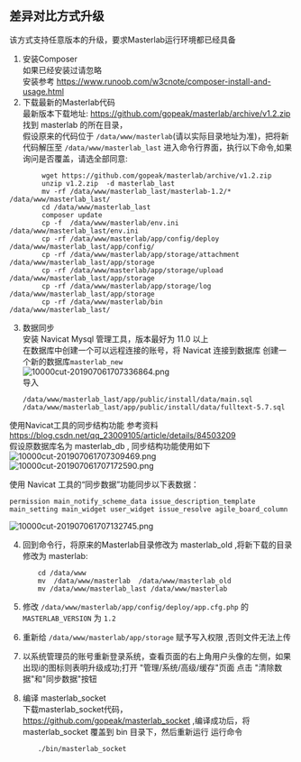 ## 差异对比方式升级  
  该方式支持任意版本的升级，要求Masterlab运行环境都已经具备

 1. 安装Composer  
    如果已经安装过请忽略  
    安装参考 https://www.runoob.com/w3cnote/composer-install-and-usage.html  
2. 下载最新的Masterlab代码  
     最新版本下载地址:  https://github.com/gopeak/masterlab/archive/v1.2.zip  
     找到 masterlab 的所在目录，  
	 假设原来的代码位于 `/data/www/masterlab`(请以实际目录地址为准)，把将新代码解压至 `/data/www/masterlab_last` 
     进入命令行界面，执行以下命令,如果询问是否覆盖，请选全部同意:  
```
        wget https://github.com/gopeak/masterlab/archive/v1.2.zip
        unzip v1.2.zip  -d masterlab_last
        mv -rf /data/www/masterlab_last/masterlab-1.2/* /data/www/masterlab_last/
		cd /data/www/masterlab_last
		composer update
        cp -f  /data/www/masterlab/env.ini       /data/www/masterlab_last/env.ini
        cp -rf /data/www/masterlab/app/config/deploy /data/www/masterlab_last/app/config/
        cp -rf /data/www/masterlab/app/storage/attachment  /data/www/masterlab_last/app/storage
        cp -rf /data/www/masterlab/app/storage/upload     /data/www/masterlab_last/app/storage
        cp -rf /data/www/masterlab/app/storage/log        /data/www/masterlab_last/app/storage
        cp -rf /data/www/masterlab/bin                    /data/www/masterlab_last/
```  
 3. 数据同步  
     安装 Navicat Mysql 管理工具，版本最好为 11.0 以上  
     在数据库中创建一个可以远程连接的账号，将 Navicat 连接到数据库 
     创建一个新的数据库`masterlab_new`  
![10000cut-201907061707336864.png](http://pm.masterlab.vip/attachment/image/20190706/10000cut-201907061707336864.png "截图-10000cut-201907061707336864.png")  
     导入
      ```text
      /data/www/masterlab_last/app/public/install/data/main.sql 
      /data/www/masterlab_last/app/public/install/data/fulltext-5.7.sql 
      ```
  
使用Navicat工具的同步结构功能
参考资料   https://blog.csdn.net/qq_23009105/article/details/84503209  
假设原数据库名为 masterlab_db , 同步结构功能使用如下  
![10000cut-201907061707309469.png](http://pm.masterlab.vip/attachment/image/20190706/10000cut-201907061707309469.png "截图-10000cut-201907061707309469.png")   
![10000cut-201907061707172590.png](http://pm.masterlab.vip/attachment/image/20190706/10000cut-201907061707172590.png "截图-10000cut-201907061707172590.png")  
  
  
使用 Navicat 工具的“同步数据”功能同步以下表数据：  
```text
permission main_notify_scheme_data issue_description_template main_setting main_widget user_widget issue_resolve agile_board_column  
```
![10000cut-201907061707132745.png](http://pm.masterlab.vip/attachment/image/20190706/10000cut-201907061707132745.png "截图-10000cut-201907061707132745.png")  
    
 4. 回到命令行，将原来的Masterlab目录修改为 masterlab_old ,将新下载的目录修改为 masterlab:  
 ```text
		cd /data/www
        mv  /data/www/masterlab  /data/www/masterlab_old
		mv /data/www/masterlab_last /data/www/masterlab
```
 5. 修改 `/data/www/masterlab/app/config/deploy/app.cfg.php` 的 `MASTERLAB_VERSION` 为 `1.2`  
 
 6. 重新给 `/data/www/masterlab/app/storage` 赋予写入权限 ,否则文件无法上传
    
 
 7. 以系统管理员的账号重新登录系统，查看页面的右上角用户头像的左侧，如果出现i的图标则表明升级成功;打开 "管理/系统/高级/缓存"页面
    点击 "清除数据"和"同步数据"按钮
 
 8. 编译 masterlab_socket    
    下载masterlab_socket代码， https://github.com/gopeak/masterlab_socket ,编译成功后，将 masterlab_socket 覆盖到 bin 目录下，然后重新运行
运行命令
```text
       ./bin/masterlab_socket
```
